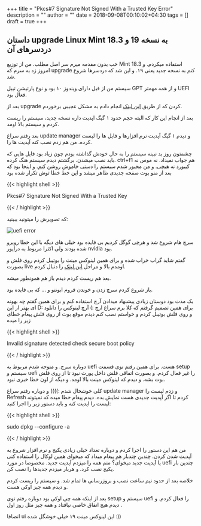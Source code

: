 +++
title = "Pkcs#7 Signature Not Signed With a Trusted Key Error"
description = ""
author = ""
date = 2018-09-08T00:10:02+04:30
tags = []
draft = true
+++


## داستان upgrade Linux Mint 18.3 به نسخه 19 و دردسرهای آن

خب بدون مقدمه میرم سر اصل مطلب. من از توزیع Mint 18.3 استفاده میکردم. و امروز زد به سرم که upgrade کنم به نسخه جدید یعنی ۱۹. و این شد که دردسرها شروع شد.

سیستم من از قبل دارای ویندوز ۱۰ بود و نوع پارتیشن تیبل GPT و از همه مهمتر UEFI فعال بود.

بعد از upgrade کردن که از طریق [این لینک](https://www.tecmint.com/upgrade-to-linux-mint-19/) انجام دادم به مشکل عجیبی برخوردم.

بعد از انجام این کار که البته حجم حدود ۱ گیگ اپدیت داره نسخه جدید، سیستم را ریست کردم و سیستم بالا اومد.

بعد رفتم سراغ update manager و دیدم ۱ گیگ آپدیت نرم افزارها و فایل ها را لیست کرده. من هم زدم نصب کنه آپدیت ها را.

چشمتون روز بد نبینه سیستم را به حال خودش گذاشته بودم چون زیاد بود فایل هایی که باید نصب میشدن. برگشتم دیدم سیستم هنگ کرده. ctrl+f1 هم جواب نمیداد.
نه موس نه کیبورد نه هیچی. و من مجبور شدم سیستم را دستی خاموش روشن کنم. و اینجا بود که بعد از منو بوت صفحه جدیدی ظاهر میشد و این خط خطا توش تکرار شده بود

{{< highlight shell >}}

Pkcs#7 Signature Not Signed With a Trusted Key

{{< / highlight >}}

که تصویرش را میتونید ببینید:

![uefi error](/blog/images/UEFI-Error.jpeg "uefi error")

سرچ هام شروع شد و هرچی گوگل کردیم بی فایده بود خیلی های دیگه با این خطا روبرو شده بودند ولی اکثرا مربوط به درایور nvidia بود. 

گفتم شاید گراب خراب شده و برای همین لینوکس مینت را بوتیبل کردم روی فلش و بصورت live اومدم بالا و مراحل [این لینک](https://howtoubuntu.org/how-to-repair-restore-reinstall-grub-2-with-a-ubuntu-live-cd) را دنبال کردم.


بعد هم ریست کردم دیدم باز هم همونطور میشه.

باز شروع کردم سرچ زدن و خوندن فروم ابونتو و ... که بی فایده بود.

یک مدت بود دوستان زیادی پیشنهاد میدادن آرچ استفاده کنم و برای همین گفتم چه بهونه ای بهتر از این D:
برای همین تصمیم گرفتم که کلا برم سراغ ارچ :) آرچ لینوکس را دانلود و روی فلش بوتیبل کردم و خواستم نصب کنم دیدم موقع بوت از روی فلش پیغام خطای زیر را میده

{{< highlight shell >}}

Invalid signature detected check secure boot policy

{{< / highlight >}}

دوباره سرچ. و متوجه شدم مربوط به uefi هست. برای همین رفتم توی قسمت setup سیستم و uefi را غیر فعال کردم. و بصورت اتفاقی فلش داخل پورت نبود تا از روی فلش بوت بشه. و دیدم که لینوکس مینت بالا اومد. و دیگه از اون خطا خبری نبود.

کلی خوشحال شدم :)))) و دوباره رفتم سراغ update manager و زدم لیست را Refresh کردم تا اگر آپدیت جدیدی هست نمایش بده. دیدم پیغام خطا میده که نمیتونه لیست را اپدیت کنه و باید دستور زیر را اجرا کنید:


{{< highlight shell >}}

sudo dpkg --configure -a

{{< / highlight >}}

من هم این دستور را اجرا کردم و دوباره تعداد خیلی زیادی پکیج و نرم افزار شروع به آپدیت شدن کردن. چندین چندبار هم پیغام میداد که میخوای همین لوکال را استفاده کنی یا آپدیت جدید میخوای؟ منم همه را میزدم آپدیت جدید.
مخصوصا در مورد uefi چندین بار پکیج نصب کرد. و هربار میزدم جدیدها را نصب کن.

خلاصه بعد از حدود نیم ساعت نصب و بروزرسانی ها تمام شد. و سیستم را ریست کردم و دیدم همه چیز اوکی هست.

بعد از اینکه همه چی اوکی بود دوباره رفتم توی setup سیستم و uefi را فعال کردم. و دیدم هیچ اتفاق خاصی نیافتاد و همه چیز مثل روز اول .

انصافا ui این لینوکس مینت ۱۹ خیلی خوشگل شده :)) 
